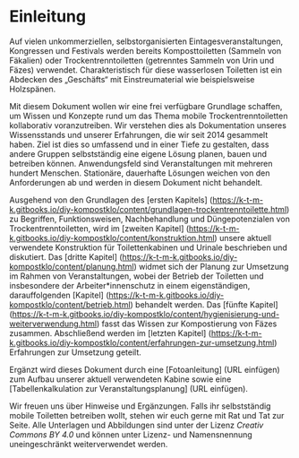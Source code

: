 # Einleitung

Auf vielen unkommerziellen, selbstorganisierten Eintagesveranstaltungen, Kongressen und Festivals werden bereits Komposttoiletten \(Sammeln von Fäkalien\) oder Trockentrenntoiletten \(getrenntes Sammeln von Urin und Fäzes\) verwendet. Charakteristisch für diese wasserlosen Toiletten ist ein Abdecken des „Geschäfts“ mit Einstreumaterial wie beispielsweise Holzspänen.

Mit diesem Dokument wollen wir eine frei verfügbare Grundlage schaffen, um Wissen und Konzepte rund um das Thema mobile Trockentrenntoiletten kollaborativ voranzutreiben. Wir verstehen dies als Dokumentation unseres Wissensstands und unserer Erfahrungen, die wir seit 2014 gesammelt haben. Ziel ist dies so umfassend und in einer Tiefe zu gestalten, dass andere Gruppen selbstständig eine eigene Lösung planen, bauen und betreiben können. Anwendungsfeld sind Veranstaltungen mit mehreren hundert Menschen. Stationäre, dauerhafte Lösungen weichen von den Anforderungen ab und werden in diesem Dokument nicht behandelt.

Ausgehend von den Grundlagen des [ersten Kapitels] (https://k-t-m-k.gitbooks.io/diy-kompostklo/content/grundlagen-trockentrenntoilette.html) zu Begriffen, Funktionsweisen, Nachbehandlung und Düngepotenzialen von Trockentrenntoiletten, wird im [zweiten Kapitel] (https://k-t-m-k.gitbooks.io/diy-kompostklo/content/konstruktion.html) unsere aktuell verwendete Konstruktion für Toilettenkabinen und Urinale beschrieben und diskutiert. Das [dritte Kapitel] (https://k-t-m-k.gitbooks.io/diy-kompostklo/content/planung.html) widmet sich der Planung zur Umsetzung im Rahmen von Veranstaltungen, wobei der Betrieb der Toiletten und insbesondere der Arbeiter\*innenschutz in einem eigenständigen, darauffolgenden [Kapitel] (https://k-t-m-k.gitbooks.io/diy-kompostklo/content/betrieb.html) behandelt werden. Das [fünfte Kapitel] (https://k-t-m-k.gitbooks.io/diy-kompostklo/content/hygienisierung-und-weiterverwendung.html) fasst das Wissen zur Kompostierung von Fäzes zusammen. Abschließend werden im [letzten Kapitel] (https://k-t-m-k.gitbooks.io/diy-kompostklo/content/erfahrungen-zur-umsetzung.html) Erfahrungen zur Umsetzung geteilt.

Ergänzt wird dieses Dokument durch eine [Fotoanleitung] (URL einfügen) zum Aufbau unserer aktuell verwendeten Kabine sowie eine [Tabellenkalkulation zur Veranstaltungsplanung] (URL einfügen).

Wir freuen uns über Hinweise und Ergänzungen. Falls ihr selbstständig mobile Toiletten betreiben wollt, stehen wir euch gerne mit Rat und Tat zur Seite. Alle Unterlagen und Abbildungen sind unter der Lizenz *Creativ Commons BY 4.0* und können unter Lizenz- und Namensnennung uneingeschränkt weiterverwendet werden.
